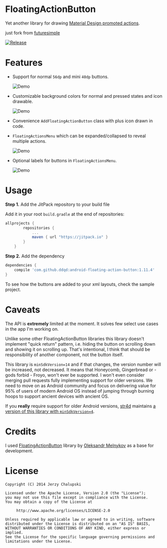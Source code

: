 FloatingActionButton 
====================
Yet another library for drawing [Material Design promoted actions](http://www.google.com/design/spec/patterns/promoted-actions.html).

just fork from  [futuresimple](https://github.com/futuresimple/android-floating-action-button) 

[![Release](https://jitpack.io/v/ddqd/android-floating-action-button.svg)](https://jitpack.io/#ddqd/android-floating-action-button)

Features
========
* Support for normal `56dp` and mini `40dp` buttons.

  ![Demo](screenshots/buttons.png)

* Customizable background colors for normal and pressed states and icon drawable.

  ![Demo](screenshots/custom.png)

* Convenience `AddFloatingActionButton` class with plus icon drawn in code.
* `FloatingActionsMenu` which can be expanded/collapsed to reveal multiple actions.

  ![Demo](screenshots/menu.gif)

* Optional labels for buttons in `FloatingActionsMenu`.

  ![Demo](screenshots/labels.png)

Usage
=====

**Step 1.** Add the JitPack repository to your build file

Add it in your root `build.gradle` at the end of repositories:

```groovy
allprojects {
		repositories {
			...
			maven { url "https://jitpack.io" }
		}
	}
```

**Step 2.** Add the dependency

```groovy
dependencies {
	compile 'com.github.ddqd:android-floating-action-button:1.11.4'
}
```
To see how the buttons are added to your xml layouts, check the sample project.

Caveats
=======
The API is **extremely** limited at the moment. It solves few select use cases in the app I'm working on.

Unlike some other FloatingActionButton libraries this library doesn't implement "quick return" pattern, i.e. hiding the button on scrolling down and showing it on scrolling up. That's intentional, I think that should be responsibility of another component, not the button itself.

This library is `minSdkVersion=14` and if that changes, the version number will be increased, not decreased. It means that Honeycomb, Gingerbread or - gods forbid - Froyo, won't ever be supported. I won't even consider merging pull requests fully implementing support for older versions. We need to move on as Android community and focus on delivering value for 95% of users of modern Android OS instead of jumping through burning hoops to support ancient devices with ancient OS.

If you **really** require support for older Android versions, [str4d](https://github.com/str4d) maintains [a version of this library with `minSdkVersion=4`](https://github.com/str4d/android-floating-action-button).

Credits
=======
I used [FloatingActionButton](https://github.com/makovkastar/FloatingActionButton) library by [Oleksandr Melnykov](https://github.com/makovkastar) as a base for development.

License
=======

    Copyright (C) 2014 Jerzy Chalupski

    Licensed under the Apache License, Version 2.0 (the "License");
    you may not use this file except in compliance with the License.
    You may obtain a copy of the License at

         http://www.apache.org/licenses/LICENSE-2.0

    Unless required by applicable law or agreed to in writing, software
    distributed under the License is distributed on an "AS IS" BASIS,
    WITHOUT WARRANTIES OR CONDITIONS OF ANY KIND, either express or implied.
    See the License for the specific language governing permissions and
    limitations under the License.
